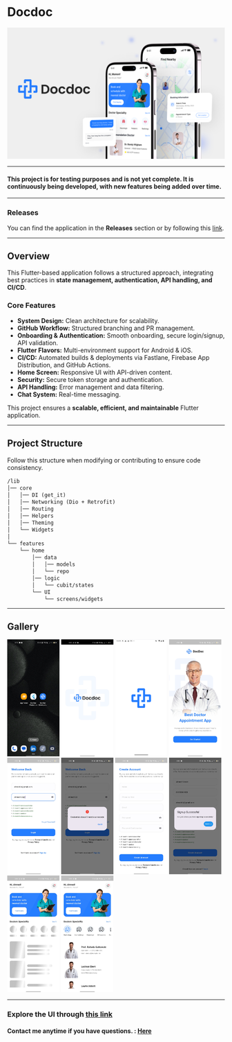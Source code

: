 # Docdoc

<img src="assets/preview/Overview.png" />

---

#### This project is for testing purposes and is not yet complete. It is continuously being developed, with new features being added over time.
---
### Releases
You can find the application in the **Releases** section or by following this [link](https://github.com/ahvvad/Docdoc/releases).

---
## Overview  
This Flutter-based application follows a structured approach, integrating best practices in **state management, authentication, API handling, and CI/CD**.  

### Core Features  
- **System Design:** Clean architecture for scalability.  
- **GitHub Workflow:** Structured branching and PR management.  
- **Onboarding & Authentication:** Smooth onboarding, secure login/signup, API validation.  
- **Flutter Flavors:** Multi-environment support for Android & iOS.  
- **CI/CD:** Automated builds & deployments via Fastlane, Firebase App Distribution, and GitHub Actions.  
- **Home Screen:** Responsive UI with API-driven content.  
- **Security:** Secure token storage and authentication.  
- **API Handling:** Error management and data filtering.  
- **Chat System:** Real-time messaging.  

This project ensures a **scalable, efficient, and maintainable** Flutter application.  

---
## Project Structure  

Follow this structure when modifying or contributing to ensure code consistency.  

```
/lib
│── core
│   │── DI (get_it)
│   │── Networking (Dio + Retrofit)
│   │── Routing
│   │── Helpers
│   │── Theming
│   └── Widgets
│
└── features
    └── home
        │── data
        │   │── models
        │   └── repo
        │── logic
        │   └── cubit/states
        └── UI
            └── screens/widgets
```
---
## Gallery
<div >
<img  src="assets/preview/0.jpg" width="24%" height="auto">
<img style="margin-left:0px;" src="assets/preview/1.jpg" width="24%" >
<img style="margin-left:0px;" src="assets/preview/2.png" width="24%" >
<img  src="assets/preview/3.jpg" width="24%" height="auto">
</div>

<div >
<img  src="assets/preview/4.jpg" width="24%" height="auto">
<img style="margin-left:0px;" src="assets/preview/5.jpg" width="24%" >
<img style="margin-left:0px;" src="assets/preview/6.jpg" width="24%" >
<img  src="assets/preview/7.jpg" width="24%" height="auto">
</div>

<div >
<img  src="assets/preview/8.jpg" width="24%" height="auto">
<img style="margin-left:0px;" src="assets/preview/9.jpg" width="24%" >

</div>

---

### Explore the UI through [this link](assets/preview)

#### **Contact me anytime if you have questions.** : [Here](https://linktr.ee/userahmed)

